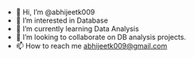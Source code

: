 - 👋 Hi, I’m @abhijeetk009
- 👀 I’m interested in Database
- 🌱 I’m currently learning Data Analysis
- 💞️ I’m looking to collaborate on DB analysis projects.
- 📫 How to reach me abhijeetk009@gmail.com

<!---
abhijeetk009/abhijeetk009 is a ✨ special ✨ repository because its `README.md` (this file) appears on your GitHub profile.
You can click the Preview link to take a look at your changes.
--->

